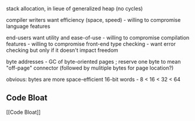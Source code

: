 
stack allocation, in lieue of generalized heap (no cycles)

compiler writers want efficiency (space, speed)
	- willing to compromise language features

end-users want utility and ease-of-use
	- willing to compromise compilation features
	- willing to compromise front-end type checking
	- want error checking but only if it doesn't impact freedom

byte addresses
	- GC of byte-oriented pages ; reserve one byte to mean "off-page" connector (followed by mulitiple bytes for page location?)

obvious: bytes are more space-efficient 16-bit words 
	- 8 < 16 < 32 < 64


## Code Bloat
[[Code Bloat]]
